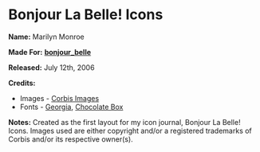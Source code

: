 # Bonjour La Belle! Icons
<strong>Name:</strong> Marilyn Monroe

<strong>Made For:</strong> <img src="http://p-stat.livejournal.com/img/userinfo.gif" alt="" class="eljay" /><strong><a href="http://bonjour-labelle.livejournal.com/">bonjour_belle</a></strong>

<strong>Released:</strong> July 12th, 2006

<strong>Credits:</strong>
	<ul>
	<li>Images - <a href="http://corbis.com/">Corbis Images</a></li>
	<li>Fonts - <a href="http://en.wikipedia.org/wiki/Georgia_font">Georgia</a>, <a href="http://www.dafont.com/chocolate-box.font">Chocolate Box</a></li>
	</ul>

<strong>Notes:</strong> Created as the first layout for my icon journal, Bonjour La Belle! Icons. Images used are either copyright and/or a registered trademarks of Corbis and/or its respective owner(s).
